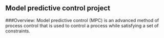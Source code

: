 ## Model predictive control project

###Overview:
Model predictive control (MPC) is an advanced method of process control that is used to control a process while satisfying a set of constraints.
